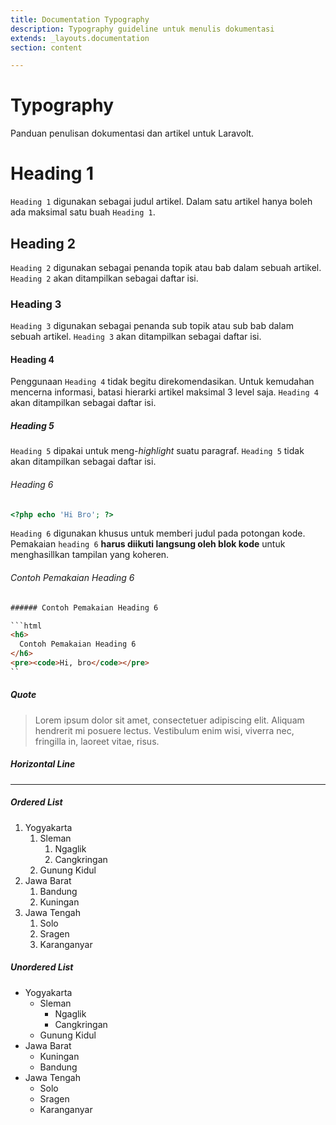 ```yaml
---
title: Documentation Typography
description: Typography guideline untuk menulis dokumentasi
extends: _layouts.documentation
section: content

---
```


# Typography

Panduan penulisan dokumentasi dan artikel untuk Laravolt.

# Heading 1

`Heading 1` digunakan sebagai judul artikel. Dalam satu artikel hanya boleh ada maksimal satu buah `Heading 1`.

## Heading 2

`Heading 2` digunakan sebagai penanda topik atau bab dalam sebuah artikel. `Heading 2` akan ditampilkan sebagai daftar isi.

### Heading 3

`Heading 3` digunakan sebagai penanda sub topik atau sub bab dalam sebuah artikel. `Heading 3` akan ditampilkan sebagai daftar isi.

#### Heading 4

Penggunaan `Heading 4` tidak begitu direkomendasikan. Untuk kemudahan mencerna informasi, batasi hierarki artikel maksimal 3 level saja. `Heading 4` akan ditampilkan sebagai daftar isi.

##### Heading 5

`Heading 5` dipakai untuk meng-*highlight* suatu paragraf. `Heading 5` tidak akan ditampilkan sebagai daftar isi.

###### Heading 6

```php
<?php echo 'Hi Bro'; ?>
```

`Heading 6` digunakan khusus untuk memberi judul pada potongan kode.  Pemakaian `heading 6` **harus diikuti langsung oleh blok kode** untuk menghasillkan tampilan yang koheren. 

###### Contoh Pemakaian Heading 6

```html
###### Contoh Pemakaian Heading 6

​```html
<h6>
  Contoh Pemakaian Heading 6
</h6>
<pre><code>Hi, bro</code></pre>
``
```

##### Quote


> Lorem ipsum dolor sit amet, consectetuer adipiscing elit. Aliquam hendrerit mi posuere lectus. Vestibulum enim wisi, viverra nec, fringilla in, laoreet vitae, risus.

##### Horizontal Line

------

##### Ordered List

1. Yogyakarta
    1. Sleman
        1. Ngaglik
        2. Cangkringan
    2. Gunung Kidul
2. Jawa Barat
    1. Bandung
    2. Kuningan
3. Jawa Tengah
    1. Solo
    2. Sragen
    3. Karanganyar

##### Unordered List

- Yogyakarta
    - Sleman
        - Ngaglik
        - Cangkringan
    - Gunung Kidul
- Jawa Barat
    - Kuningan
    - Bandung
- Jawa Tengah
    - Solo
    - Sragen
    - Karanganyar
